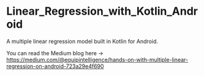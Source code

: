 
# Linear_Regression_with_Kotlin_Android


A multiple linear regression model built in Kotlin for Android.

You can read the Medium blog here -> https://medium.com/@equipintelligence/hands-on-with-multiple-linear-regression-on-android-723a29e4f690